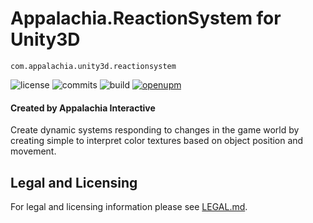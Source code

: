 # Appalachia.ReactionSystem for Unity3D

`com.appalachia.unity3d.reactionsystem`

![license](https://img.shields.io/github/license/AppalachiaInteractive/com.appalachia.unity3d.reactionsystem?)
![commits](https://img.shields.io/github/commit-activity/m/AppalachiaInteractive/com.appalachia.unity3d.reactionsystem?)
![build](https://img.shields.io/github/workflow/status/AppalachiaInteractive/com.appalachia.unity3d.reactionsystem/CI)
[![openupm](https://img.shields.io/npm/v/com.appalachia.unity3d.reactionsystem?label=openupm&registry_uri=https://package.openupm.com)](https://openupm.com/packages/com.appalachia.unity3d.reactionsystem?/)

#### Created by Appalachia Interactive

Create dynamic systems responding to changes in the game world by creating simple to interpret color textures based on object position and movement.

## Legal and Licensing
For legal and licensing information please see [LEGAL.md](./LEGAL.md).
